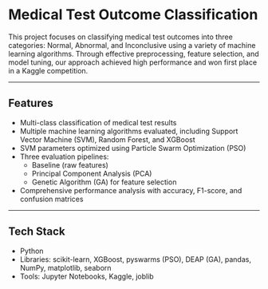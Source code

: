 # Medical Test Outcome Classification

This project focuses on classifying medical test outcomes into three categories: Normal, Abnormal, and Inconclusive using a variety of machine learning algorithms. Through effective preprocessing, feature selection, and model tuning, our approach achieved high performance and won first place in a Kaggle competition.

---

## Features

- Multi-class classification of medical test results  
- Multiple machine learning algorithms evaluated, including Support Vector Machine (SVM), Random Forest, and XGBoost  
- SVM parameters optimized using Particle Swarm Optimization (PSO)  
- Three evaluation pipelines:
  - Baseline (raw features)
  - Principal Component Analysis (PCA)
  - Genetic Algorithm (GA) for feature selection  
- Comprehensive performance analysis with accuracy, F1-score, and confusion matrices

---

## Tech Stack

- Python  
- Libraries: scikit-learn, XGBoost, pyswarms (PSO), DEAP (GA), pandas, NumPy, matplotlib, seaborn  
- Tools: Jupyter Notebooks, Kaggle, joblib



